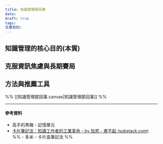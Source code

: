```yaml
---
title: 知識管理那回事
date: 
draft: true
tags: 
文章目的:
---
```

## 知識管理的核心目的(本質)

## 克服資訊焦慮與長期賽局

## 方法與推薦工具


%% [[知識管理那回事.canvas|知識管理那回事]] %%

---
#### 參考資料

- 高手的黑箱 - 記憶單元
- [卡片筆記法：知識工作者的工業革命 - by 加恩 - 書不起 (substack.com)](https://chiukaun.substack.com/p/989)
%% - 多米 - 卡片盒筆記法 %%